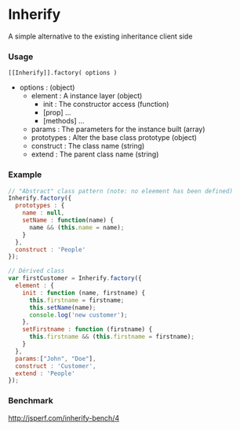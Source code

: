 # Inherify
A simple alternative to the existing inheritance client side

### Usage

`[[Inherify]].factory( options )`

- options : (object)
  - element : A instance layer (object)
    - init : The constructor access (function)
    - [prop] ...
    - [methods] ...
  - params : The parameters for the instance built (array)
  - prototypes : Alter the base class prototype (object)
  - construct : The class name (string)
  - extend : The parent class name (string)

### Example

```javascript
// "Abstract" class pattern (note: no eleement has been defined)
Inherify.factory({
  prototypes : {
    name : null,
    setName : function(name) {
      name && (this.name = name);
    }
  },
  construct : 'People'
});

// Dérived class
var firstCustomer = Inherify.factory({
  element : {
    init : function (name, firstname) {
      this.firstname = firstname;
      this.setName(name);
      console.log('new customer');
    },
    setFirstname : function (firstname) {
      this.firstname && (this.firstname = firstname);
    }
  },
  params:["John", "Doe"],
  construct : 'Customer',
  extend : 'People'
});
```
### Benchmark

http://jsperf.com/inherify-bench/4
